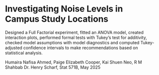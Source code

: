 # Investigating Noise Levels in Campus Study Locations

Designed a Full Factorial experiment, fitted an ANOVA model, created interaction plots, performed formal tests with Tukey’s test for additivity, checked model assumptions with model diagnostics and computed Tukey-adjusted confidence intervals to make recommendations based on statistical analysis.


Humaira Nafisa Ahmed, Paige Elizabeth Cooper, Kai Shuen Neo, R M Shahbab
Dr. Henry Scharf, Stat 571B, May 2025
